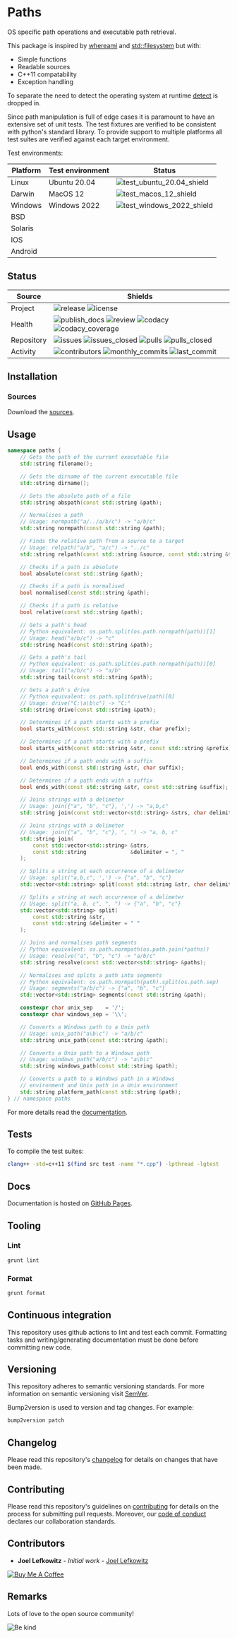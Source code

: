 # Paths

OS specific path operations and executable path retrieval.

This package is inspired by [whereami][whereami] and [std::filesystem][std_filesystem] but with:

- Simple functions
- Readable sources
- C++11 compatability
- Exception handling

To separate the need to detect the operating system at runtime [detect][detect] is dropped in.

Since path manipulation is full of edge cases it is paramount to have an extensive set of unit tests. The test fixtures are verified to be consistent with python's standard library. To provide support to multiple platforms all test suites are verified against each target environment.

Test environments:

| Platform | Test environment | Status                                                |
| -------- | ---------------- | ----------------------------------------------------- |
| Linux    | Ubuntu 20.04     | ![test_ubuntu_20.04_shield][test_ubuntu_20.04_shield] |
| Darwin   | MacOS 12         | ![test_macos_12_shield][test_macos_12_shield]         |
| Windows  | Windows 2022     | ![test_windows_2022_shield][test_windows_2022_shield] |
| BSD      |                  |                                                       |
| Solaris  |                  |                                                       |
| IOS      |                  |                                                       |
| Android  |                  |                                                       |

## Status

| Source     | Shields                                                                                                                           |
| ---------- | --------------------------------------------------------------------------------------------------------------------------------- |
| Project    | ![release][release_shield] ![license][license_shield]                                                                             |
| Health     | ![publish_docs][publish_docs_shield] ![review][review_shield] ![codacy][codacy_shield] ![codacy_coverage][codacy_coverage_shield] |
| Repository | ![issues][issues_shield] ![issues_closed][issues_closed_shield] ![pulls][pulls_shield] ![pulls_closed][pulls_closed_shield]       |
| Activity   | ![contributors][contributors_shield] ![monthly_commits][monthly_commits_shield] ![last_commit][last_commit_shield]                |

## Installation

### Sources

Download the [sources][sources].

## Usage

```cpp
namespace paths {
    // Gets the path of the current executable file
    std::string filename();

    // Gets the dirname of the current executable file
    std::string dirname();

    // Gets the absolute path of a file
    std::string abspath(const std::string &path);

    // Normalises a path
    // Usage: normpath("a/../a/b/c") -> "a/b/c"
    std::string normpath(const std::string &path);

    // Finds the relative path from a source to a target
    // Usage: relpath("a/b", "a/c") -> "../c"
    std::string relpath(const std::string &source, const std::string &target);

    // Checks if a path is absolute
    bool absolute(const std::string &path);

    // Checks if a path is normalised
    bool normalised(const std::string &path);

    // Checks if a path is relative
    bool relative(const std::string &path);

    // Gets a path's head
    // Python equivalent: os.path.split(os.path.normpath(path))[1]
    // Usage: head("a/b/c") -> "c"
    std::string head(const std::string &path);

    // Gets a path's tail
    // Python equivalent: os.path.split(os.path.normpath(path))[0]
    // Usage: tail("a/b/c") -> "a/b"
    std::string tail(const std::string &path);

    // Gets a path's drive
    // Python equivalent: os.path.splitdrive(path)[0]
    // Usage: drive("C:\a\b\c") -> "C:"
    std::string drive(const std::string &path);

    // Determines if a path starts with a prefix
    bool starts_with(const std::string &str, char prefix);

    // Determines if a path starts with a prefix
    bool starts_with(const std::string &str, const std::string &prefix);

    // Determines if a path ends with a suffix
    bool ends_with(const std::string &str, char suffix);

    // Determines if a path ends with a suffix
    bool ends_with(const std::string &str, const std::string &suffix);

    // Joins strings with a delimeter
    // Usage: join({"a", "b", "c"}, ',') -> "a,b,c"
    std::string join(const std::vector<std::string> &strs, char delimiter);

    // Joins strings with a delimeter
    // Usage: join({"a", "b", "c"}, ", ") -> "a, b, c"
    std::string join(
        const std::vector<std::string> &strs,
        const std::string              &delimiter = ", "
    );

    // Splits a string at each occurrence of a delimeter
    // Usage: split("a,b,c", ',') -> {"a", "b", "c"}
    std::vector<std::string> split(const std::string &str, char delimiter);

    // Splits a string at each occurrence of a delimeter
    // Usage: split("a, b, c", ", ") -> {"a", "b", "c"}
    std::vector<std::string> split(
        const std::string &str,
        const std::string &delimiter = " "
    );

    // Joins and normalises path segments
    // Python equivalent: os.path.normpath(os.path.join(*paths))
    // Usage: resolve("a", "b", "c") -> "a/b/c"
    std::string resolve(const std::vector<std::string> &paths);

    // Normalises and splits a path into segments
    // Python equivalent: os.path.normpath(path).split(os.path.sep)
    // Usage: segments("a/b/c") -> {"a", "b", "c"}
    std::vector<std::string> segments(const std::string &path);

    constexpr char unix_sep    = '/';
    constexpr char windows_sep = '\\';

    // Converts a Windows path to a Unix path
    // Usage: unix_path("a\b\c") -> "a/b/c"
    std::string unix_path(const std::string &path);

    // Converts a Unix path to a Windows path
    // Usage: windows_path("a/b/c") -> "a\b\c"
    std::string windows_path(const std::string &path);

    // Converts a path to a Windows path in a Windows
    // environment and Unix path in a Unix environment
    std::string platform_path(const std::string &path);
} // namespace paths
```

For more details read the [documentation][pages].

## Tests

To compile the test suites:

```bash
clang++ -std=c++11 $(find src test -name "*.cpp") -lpthread -lgtest
```

## Docs

Documentation is hosted on [GitHub Pages][pages].

## Tooling

### Lint

```bash
grunt lint
```

### Format

```bash
grunt format
```

## Continuous integration

This repository uses github actions to lint and test each commit. Formatting tasks and writing/generating documentation must be done before committing new code.

## Versioning

This repository adheres to semantic versioning standards.
For more information on semantic versioning visit [SemVer][semver].

Bump2version is used to version and tag changes.
For example:

```bash
bump2version patch
```

## Changelog

Please read this repository's [changelog](CHANGELOG.md) for details on changes that have been made.

## Contributing

Please read this repository's guidelines on [contributing](CONTRIBUTING.md) for details on the process for submitting pull requests. Moreover, our [code of conduct](CODE_OF_CONDUCT.md) declares our collaboration standards.

## Contributors

- **Joel Lefkowitz** - _Initial work_ - [Joel Lefkowitz][author]

[![Buy Me A Coffee][coffee_button]][author_coffee]

## Remarks

Lots of love to the open source community!

![Be kind][be_kind]

<!-- Project links -->

[pages]: https://JoelLefkowitz.github.io/paths
[sources]: https://download-directory.github.io?url=https://github.com/joellefkowitz/paths/tree/master/src

<!-- External links -->

[be_kind]: https://media.giphy.com/media/osAcIGTSyeovPq6Xph/giphy.gif
[detect]: https://github.com/JoelLefkowitz/detect
[semver]: http://semver.org/
[std_filesystem]: https://en.cppreference.com/w/cpp/filesystem
[whereami]: https://github.com/gpakosz/whereami

<!-- Contributor links -->

[author]: https://github.com/JoelLefkowitz
[author_coffee]: https://www.buymeacoffee.com/JoelLefkowitz
[coffee_button]: https://cdn.buymeacoffee.com/buttons/default-blue.png

<!-- Test environment shields -->

[test_ubuntu_20.04_shield]: https://img.shields.io/github/workflow/status/JoelLefkowitz/paths/Test%20on%20Ubuntu%2020.04?label=tests
[test_macos_12_shield]: https://img.shields.io/github/workflow/status/JoelLefkowitz/paths/Test%20on%20MacOS%2012?label=tests
[test_windows_2022_shield]: https://img.shields.io/github/workflow/status/JoelLefkowitz/paths/Test%20on%20Windows%202022?label=tests

<!-- Project shields -->

[release_shield]: https://img.shields.io/github/v/tag/JoelLefkowitz/paths
[license_shield]: https://img.shields.io/github/license/JoelLefkowitz/paths

<!-- Health shields -->

[publish_docs_shield]: https://img.shields.io/github/workflow/status/JoelLefkowitz/paths/Publish%20documentation?label=docs
[review_shield]: https://img.shields.io/github/workflow/status/JoelLefkowitz/paths/Review?label=review
[codacy_shield]: https://img.shields.io/codacy/grade/61e4785a984c42bbbdf1554f025d0f7a
[codacy_coverage_shield]: https://img.shields.io/codacy/coverage/61e4785a984c42bbbdf1554f025d0f7a

<!-- Repository shields -->

[issues_shield]: https://img.shields.io/github/issues/JoelLefkowitz/paths
[issues_closed_shield]: https://img.shields.io/github/issues-closed/JoelLefkowitz/paths
[pulls_shield]: https://img.shields.io/github/issues-pr/JoelLefkowitz/paths
[pulls_closed_shield]: https://img.shields.io/github/issues-pr-closed/JoelLefkowitz/paths

<!-- Activity shields -->

[contributors_shield]: https://img.shields.io/github/contributors/JoelLefkowitz/paths
[monthly_commits_shield]: https://img.shields.io/github/commit-activity/m/JoelLefkowitz/paths
[last_commit_shield]: https://img.shields.io/github/last-commit/JoelLefkowitz/paths
